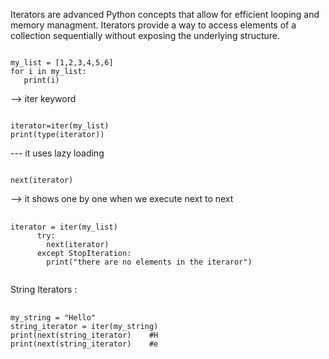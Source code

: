Iterators are advanced Python concepts that allow for efficient looping and memory managment. Iterators provide a way to access elements of a collection sequentially without exposing the underlying structure.
<pre><code>
my_list = [1,2,3,4,5,6]
for i in my_list:
   print(i)
</code></pre>

-->  iter keyword
<pre><code>
iterator=iter(my_list)
print(type(iterator))
</code></pre>
--- it uses lazy loading
<pre><code>
next(iterator)
</code></pre>
--> it shows one by one when we execute next to next

<pre>
   <code>
iterator = iter(my_list)
      try:
        next(iterator)
      except StopIteration:
        print("there are no elements in the iteraror")
   </code>
</pre>

String Iterators :
<pre>
   <code>
my_string = "Hello"
string_iterator = iter(my_string)
print(next(string_iterator)    #H
print(next(string_iterator)    #e
   </code>
</pre>





